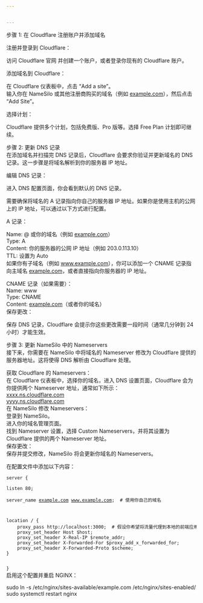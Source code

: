 ```yaml
---


---
```


<p>步骤 1: 在 Cloudflare 注册账户并添加域名</p>
<p>注册并登录到 Cloudflare：</p>
<p>访问 Cloudflare 官网 并创建一个账户，或者登录你现有的 Cloudflare 账户。</p>
<p>添加域名到 Cloudflare：</p>
<p>在 Cloudflare 仪表板中，点击 “Add a site”。<br>
输入你在 NameSilo 或其他注册商购买的域名（例如 <a href="http://example.com">example.com</a>），然后点击 “Add Site”。</p>
<p>选择计划：</p>
<p>Cloudflare 提供多个计划，包括免费版、Pro 版等。选择 Free Plan 计划即可继续。</p>
<p>步骤 2: 更新 DNS 记录<br>
在添加域名并扫描完 DNS 记录后，Cloudflare 会要求你验证并更新域名的 DNS 记录。这一步骤是将域名解析到你的服务器 IP 地址。</p>
<p>编辑 DNS 记录：</p>
<p>进入 DNS 配置页面，你会看到默认的 DNS 记录。</p>
<p>需要确保将域名的 A 记录指向你自己的服务器 IP 地址。如果你是使用主机的公网上的 IP 地址，可以通过以下方式进行配置。</p>
<p>A 记录：</p>
<p>Name: @ 或你的域名（例如 <a href="http://example.com">example.com</a>）<br>
Type: A<br>
Content: 你的服务器的公网 IP 地址（例如 203.0.113.10）<br>
TTL: 设置为 Auto<br>
如果你有子域名（例如 <a href="http://www.example.com">www.example.com</a>），你可以添加一个 CNAME 记录指向主域名 <a href="http://example.com">example.com</a>，或者直接指向你服务器的 IP 地址。</p>
<p>CNAME 记录（如果需要）：<br>
Name: www<br>
Type: CNAME<br>
Content: <a href="http://example.com">example.com</a>（或者你的域名）<br>
保存更改：</p>
<p>保存 DNS 记录，Cloudflare 会提示你这些更改需要一段时间（通常几分钟到 24 小时）才能生效。</p>
<p>步骤 3: 更新 NameSilo 中的 Nameservers<br>
接下来，你需要在 NameSilo 中将域名的 Nameserver 修改为 Cloudflare 提供的服务器地址。这将使得 DNS 解析由 Cloudflare 处理。</p>
<p>获取 Cloudflare 的 Nameservers：<br>
在 Cloudflare 仪表板中，选择你的域名，进入 DNS 设置页面，Cloudflare 会为你提供两个 Nameserver 地址，通常如下所示：<br>
<a href="http://xxxx.ns.cloudflare.com">xxxx.ns.cloudflare.com</a><br>
<a href="http://yyyy.ns.cloudflare.com">yyyy.ns.cloudflare.com</a><br>
在 NameSilo 修改 Nameservers：<br>
登录到 NameSilo。<br>
进入你的域名管理页面。<br>
找到 Nameserver 设置，选择 Custom Nameservers，并将其设置为 Cloudflare 提供的两个 Nameserver 地址。<br>
保存更改：<br>
保存并提交修改，NameSilo 将会更新你域名的 Nameservers。</p>
<p>在配置文件中添加以下内容：<br><code>
server {<br>
listen 80;<br>
server_name <a href="http://example.com">example.com</a> <a href="http://www.example.com">www.example.com</a>;  # 使用你自己的域名</p>
<pre>location / {
    proxy_pass http://localhost:3000;  # 假设你希望将流量代理到本地的前端应用（如 Node.js 应用）
    proxy_set_header Host $host;
    proxy_set_header X-Real-IP $remote_addr;
    proxy_set_header X-Forwarded-For $proxy_add_x_forwarded_for;
    proxy_set_header X-Forwarded-Proto $scheme;
}
</pre>
}</code><br>
启用这个配置并重启 NGINX：
<p>sudo ln -s /etc/nginx/sites-available/example.com /etc/nginx/sites-enabled/<br>
sudo systemctl restart nginx</p>

<!--stackedit_data:
eyJoaXN0b3J5IjpbLTEyNjM4MDQyNzBdfQ==
-->
